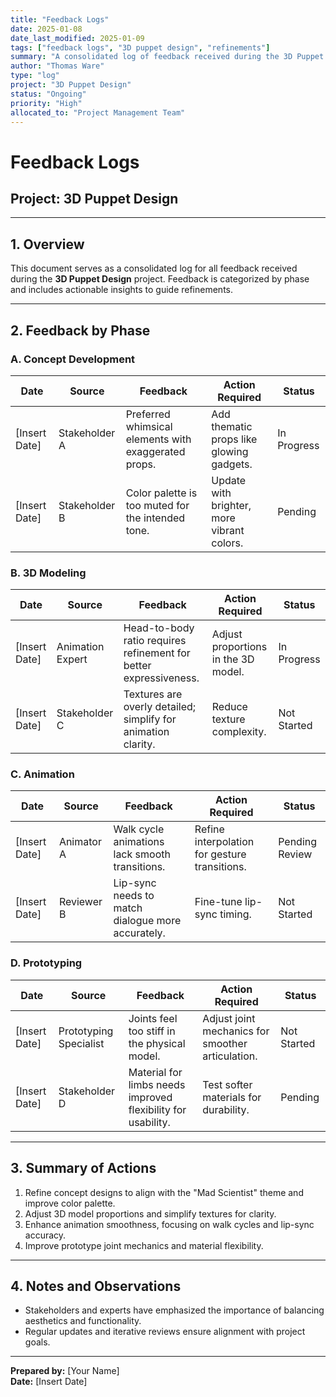 ```yaml
---
title: "Feedback Logs"
date: 2025-01-08
date_last_modified: 2025-01-09
tags: ["feedback logs", "3D puppet design", "refinements"]
summary: "A consolidated log of feedback received during the 3D Puppet Design project, categorized by phase with actionable insights for refinements."
author: "Thomas Ware"
type: "log"
project: "3D Puppet Design"
status: "Ongoing"
priority: "High"
allocated_to: "Project Management Team"
---
```

# **Feedback Logs**

## **Project:** 3D Puppet Design

---

## **1. Overview**
This document serves as a consolidated log for all feedback received during the **3D Puppet Design** project. Feedback is categorized by phase and includes actionable insights to guide refinements.

---

## **2. Feedback by Phase**

### **A. Concept Development**
| **Date**       | **Source**           | **Feedback**                                                                 | **Action Required**                              | **Status**        |
|----------------|----------------------|-------------------------------------------------------------------------------|-------------------------------------------------|-------------------|
| [Insert Date]  | Stakeholder A        | Preferred whimsical elements with exaggerated props.                        | Add thematic props like glowing gadgets.        | In Progress       |
| [Insert Date]  | Stakeholder B        | Color palette is too muted for the intended tone.                           | Update with brighter, more vibrant colors.      | Pending           |

### **B. 3D Modeling**
| **Date**       | **Source**           | **Feedback**                                                                 | **Action Required**                              | **Status**        |
|----------------|----------------------|-------------------------------------------------------------------------------|-------------------------------------------------|-------------------|
| [Insert Date]  | Animation Expert     | Head-to-body ratio requires refinement for better expressiveness.           | Adjust proportions in the 3D model.             | In Progress       |
| [Insert Date]  | Stakeholder C        | Textures are overly detailed; simplify for animation clarity.               | Reduce texture complexity.                      | Not Started       |

### **C. Animation**
| **Date**       | **Source**           | **Feedback**                                                                 | **Action Required**                              | **Status**        |
|----------------|----------------------|-------------------------------------------------------------------------------|-------------------------------------------------|-------------------|
| [Insert Date]  | Animator A           | Walk cycle animations lack smooth transitions.                              | Refine interpolation for gesture transitions.   | Pending Review    |
| [Insert Date]  | Reviewer B           | Lip-sync needs to match dialogue more accurately.                           | Fine-tune lip-sync timing.                      | Not Started       |

### **D. Prototyping**
| **Date**       | **Source**           | **Feedback**                                                                 | **Action Required**                              | **Status**        |
|----------------|----------------------|-------------------------------------------------------------------------------|-------------------------------------------------|-------------------|
| [Insert Date]  | Prototyping Specialist | Joints feel too stiff in the physical model.                                | Adjust joint mechanics for smoother articulation. | Not Started       |
| [Insert Date]  | Stakeholder D        | Material for limbs needs improved flexibility for usability.                | Test softer materials for durability.           | Pending           |

---

## **3. Summary of Actions**
1. Refine concept designs to align with the "Mad Scientist" theme and improve color palette.
2. Adjust 3D model proportions and simplify textures for clarity.
3. Enhance animation smoothness, focusing on walk cycles and lip-sync accuracy.
4. Improve prototype joint mechanics and material flexibility.

---

## **4. Notes and Observations**
- Stakeholders and experts have emphasized the importance of balancing aesthetics and functionality.
- Regular updates and iterative reviews ensure alignment with project goals.

---

**Prepared by:** [Your Name]  
**Date:** [Insert Date]
